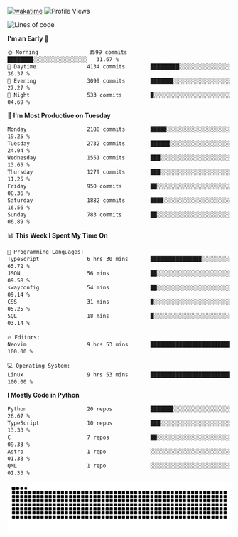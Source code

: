 [![wakatime](https://wakatime.com/badge/user/b920b284-3cde-4cd4-b72e-f7f22d050b16.svg)](https://wakatime.com/@b920b284-3cde-4cd4-b72e-f7f22d050b16)
![Profile Views](http://img.shields.io/badge/Profile%20Views-4586-blue)
<!--START_SECTION:waka-->
![Lines of code](https://img.shields.io/badge/From%20Hello%20World%20I%27ve%20Written-11.1%20million%20lines%20of%20code-blue)

**I'm an Early 🐤** 

```text
🌞 Morning                3599 commits        ████████░░░░░░░░░░░░░░░░░   31.67 % 
🌆 Daytime                4134 commits        █████████░░░░░░░░░░░░░░░░   36.37 % 
🌃 Evening                3099 commits        ███████░░░░░░░░░░░░░░░░░░   27.27 % 
🌙 Night                  533 commits         █░░░░░░░░░░░░░░░░░░░░░░░░   04.69 % 
```
📅 **I'm Most Productive on Tuesday** 

```text
Monday                   2188 commits        █████░░░░░░░░░░░░░░░░░░░░   19.25 % 
Tuesday                  2732 commits        ██████░░░░░░░░░░░░░░░░░░░   24.04 % 
Wednesday                1551 commits        ███░░░░░░░░░░░░░░░░░░░░░░   13.65 % 
Thursday                 1279 commits        ███░░░░░░░░░░░░░░░░░░░░░░   11.25 % 
Friday                   950 commits         ██░░░░░░░░░░░░░░░░░░░░░░░   08.36 % 
Saturday                 1882 commits        ████░░░░░░░░░░░░░░░░░░░░░   16.56 % 
Sunday                   783 commits         ██░░░░░░░░░░░░░░░░░░░░░░░   06.89 % 
```


📊 **This Week I Spent My Time On** 

```text
💬 Programming Languages: 
TypeScript               6 hrs 30 mins       ████████████████░░░░░░░░░   65.72 % 
JSON                     56 mins             ██░░░░░░░░░░░░░░░░░░░░░░░   09.58 % 
swayconfig               54 mins             ██░░░░░░░░░░░░░░░░░░░░░░░   09.14 % 
CSS                      31 mins             █░░░░░░░░░░░░░░░░░░░░░░░░   05.25 % 
SQL                      18 mins             █░░░░░░░░░░░░░░░░░░░░░░░░   03.14 % 

🔥 Editors: 
Neovim                   9 hrs 53 mins       █████████████████████████   100.00 % 

💻 Operating System: 
Linux                    9 hrs 53 mins       █████████████████████████   100.00 % 
```

**I Mostly Code in Python** 

```text
Python                   20 repos            ███████░░░░░░░░░░░░░░░░░░   26.67 % 
TypeScript               10 repos            ███░░░░░░░░░░░░░░░░░░░░░░   13.33 % 
C                        7 repos             ██░░░░░░░░░░░░░░░░░░░░░░░   09.33 % 
Astro                    1 repo              ░░░░░░░░░░░░░░░░░░░░░░░░░   01.33 % 
QML                      1 repo              ░░░░░░░░░░░░░░░░░░░░░░░░░   01.33 % 
```




<!--END_SECTION:waka-->
![Snake animation](https://raw.githubusercontent.com/timmypidashev/timmypidashev/main/commits.svg)
